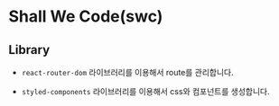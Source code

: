 # Shall We Code(swc)

## Library

- `react-router-dom` 라이브러리를 이용해서 route를 관리합니다.

- `styled-components` 라이브러리를 이용해서 css와 컴포넌트를 생성합니다.
